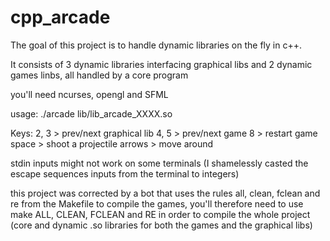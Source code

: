# cpp_arcade

The goal of this project is to handle dynamic libraries on the fly in c++.

It consists of 3 dynamic libraries interfacing graphical libs and 2 dynamic games linbs, all handled by a core program

you'll need ncurses, opengl and SFML

usage: ./arcade lib/lib_arcade_XXXX.so

Keys:
2, 3   > prev/next graphical lib
4, 5   > prev/next game
8      > restart game
space  > shoot a projectile
arrows > move around

stdin inputs might not work on some terminals (I shamelessly casted the escape sequences inputs from the terminal to integers)

this project was corrected by a bot that uses the rules all, clean, fclean and re from the Makefile to compile the games, you'll therefore need to use make ALL, CLEAN, FCLEAN and RE in order to compile the whole project (core and dynamic .so libraries for both the games and the graphical libs)
